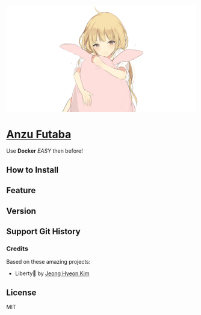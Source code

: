 <div align="center">
<a href="https://github.com/des5141/AnzuFutaba">
<img alt="Go To Wiki" src="./Image/title.jpg" width="600" />
</a>
</div>

# [Anzu Futaba](https://github.com/des5141/AnzuFutaba)

Use **Docker** _EASY_ then before!



## How to Install





## Feature







## Version





## Support Git History

### Credits

Based on these amazing projects:

- Liberty🌠 by [Jeong Hyeon Kim](https://github.com/des5141)

## License

MIT